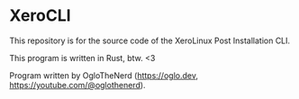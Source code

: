 # XeroCLI

This repository is for the source code of the XeroLinux Post Installation CLI.

This program is written in Rust, btw. <3

Program written by OgloTheNerd (https://oglo.dev, https://youtube.com/@oglothenerd).
